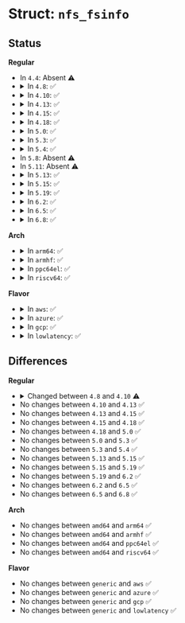 # Struct: <code>nfs_fsinfo</code>

## Status
<b>Regular</b>
<ul>
<li>
In <code>4.4</code>: Absent ⚠️
</li>
<li>
<details>
<summary>In <code>4.8</code>: ✅</summary>

```c
struct nfs_fsinfo {
    struct nfs_fattr *fattr;
    __u32 rtmax;
    __u32 rtpref;
    __u32 rtmult;
    __u32 wtmax;
    __u32 wtpref;
    __u32 wtmult;
    __u32 dtpref;
    __u64 maxfilesize;
    struct timespec time_delta;
    __u32 lease_time;
    __u32 layouttype;
    __u32 blksize;
    __u32 clone_blksize;
};
```
</details>
</li>
<li>
<details>
<summary>In <code>4.10</code>: ✅</summary>

```c
struct nfs_fsinfo {
    struct nfs_fattr *fattr;
    __u32 rtmax;
    __u32 rtpref;
    __u32 rtmult;
    __u32 wtmax;
    __u32 wtpref;
    __u32 wtmult;
    __u32 dtpref;
    __u64 maxfilesize;
    struct timespec time_delta;
    __u32 lease_time;
    __u32 nlayouttypes;
    __u32 layouttype[8];
    __u32 blksize;
    __u32 clone_blksize;
};
```
</details>
</li>
<li>
<details>
<summary>In <code>4.13</code>: ✅</summary>

```c
struct nfs_fsinfo {
    struct nfs_fattr *fattr;
    __u32 rtmax;
    __u32 rtpref;
    __u32 rtmult;
    __u32 wtmax;
    __u32 wtpref;
    __u32 wtmult;
    __u32 dtpref;
    __u64 maxfilesize;
    struct timespec time_delta;
    __u32 lease_time;
    __u32 nlayouttypes;
    __u32 layouttype[8];
    __u32 blksize;
    __u32 clone_blksize;
};
```
</details>
</li>
<li>
<details>
<summary>In <code>4.15</code>: ✅</summary>

```c
struct nfs_fsinfo {
    struct nfs_fattr *fattr;
    __u32 rtmax;
    __u32 rtpref;
    __u32 rtmult;
    __u32 wtmax;
    __u32 wtpref;
    __u32 wtmult;
    __u32 dtpref;
    __u64 maxfilesize;
    struct timespec time_delta;
    __u32 lease_time;
    __u32 nlayouttypes;
    __u32 layouttype[8];
    __u32 blksize;
    __u32 clone_blksize;
};
```
</details>
</li>
<li>
<details>
<summary>In <code>4.18</code>: ✅</summary>

```c
struct nfs_fsinfo {
    struct nfs_fattr *fattr;
    __u32 rtmax;
    __u32 rtpref;
    __u32 rtmult;
    __u32 wtmax;
    __u32 wtpref;
    __u32 wtmult;
    __u32 dtpref;
    __u64 maxfilesize;
    struct timespec time_delta;
    __u32 lease_time;
    __u32 nlayouttypes;
    __u32 layouttype[8];
    __u32 blksize;
    __u32 clone_blksize;
};
```
</details>
</li>
<li>
<details>
<summary>In <code>5.0</code>: ✅</summary>

```c
struct nfs_fsinfo {
    struct nfs_fattr *fattr;
    __u32 rtmax;
    __u32 rtpref;
    __u32 rtmult;
    __u32 wtmax;
    __u32 wtpref;
    __u32 wtmult;
    __u32 dtpref;
    __u64 maxfilesize;
    struct timespec time_delta;
    __u32 lease_time;
    __u32 nlayouttypes;
    __u32 layouttype[8];
    __u32 blksize;
    __u32 clone_blksize;
};
```
</details>
</li>
<li>
<details>
<summary>In <code>5.3</code>: ✅</summary>

```c
struct nfs_fsinfo {
    struct nfs_fattr *fattr;
    __u32 rtmax;
    __u32 rtpref;
    __u32 rtmult;
    __u32 wtmax;
    __u32 wtpref;
    __u32 wtmult;
    __u32 dtpref;
    __u64 maxfilesize;
    struct timespec time_delta;
    __u32 lease_time;
    __u32 nlayouttypes;
    __u32 layouttype[8];
    __u32 blksize;
    __u32 clone_blksize;
};
```
</details>
</li>
<li>
<details>
<summary>In <code>5.4</code>: ✅</summary>

```c
struct nfs_fsinfo {
    struct nfs_fattr *fattr;
    __u32 rtmax;
    __u32 rtpref;
    __u32 rtmult;
    __u32 wtmax;
    __u32 wtpref;
    __u32 wtmult;
    __u32 dtpref;
    __u64 maxfilesize;
    struct timespec time_delta;
    __u32 lease_time;
    __u32 nlayouttypes;
    __u32 layouttype[8];
    __u32 blksize;
    __u32 clone_blksize;
};
```
</details>
</li>
<li>
In <code>5.8</code>: Absent ⚠️
</li>
<li>
In <code>5.11</code>: Absent ⚠️
</li>
<li>
<details>
<summary>In <code>5.13</code>: ✅</summary>

```c
struct nfs_fsinfo {
    struct nfs_fattr *fattr;
    __u32 rtmax;
    __u32 rtpref;
    __u32 rtmult;
    __u32 wtmax;
    __u32 wtpref;
    __u32 wtmult;
    __u32 dtpref;
    __u64 maxfilesize;
    struct timespec64 time_delta;
    __u32 lease_time;
    __u32 nlayouttypes;
    __u32 layouttype[8];
    __u32 blksize;
    __u32 clone_blksize;
    enum nfs4_change_attr_type change_attr_type;
    __u32 xattr_support;
};
```
</details>
</li>
<li>
<details>
<summary>In <code>5.15</code>: ✅</summary>

```c
struct nfs_fsinfo {
    struct nfs_fattr *fattr;
    __u32 rtmax;
    __u32 rtpref;
    __u32 rtmult;
    __u32 wtmax;
    __u32 wtpref;
    __u32 wtmult;
    __u32 dtpref;
    __u64 maxfilesize;
    struct timespec64 time_delta;
    __u32 lease_time;
    __u32 nlayouttypes;
    __u32 layouttype[8];
    __u32 blksize;
    __u32 clone_blksize;
    enum nfs4_change_attr_type change_attr_type;
    __u32 xattr_support;
};
```
</details>
</li>
<li>
<details>
<summary>In <code>5.19</code>: ✅</summary>

```c
struct nfs_fsinfo {
    struct nfs_fattr *fattr;
    __u32 rtmax;
    __u32 rtpref;
    __u32 rtmult;
    __u32 wtmax;
    __u32 wtpref;
    __u32 wtmult;
    __u32 dtpref;
    __u64 maxfilesize;
    struct timespec64 time_delta;
    __u32 lease_time;
    __u32 nlayouttypes;
    __u32 layouttype[8];
    __u32 blksize;
    __u32 clone_blksize;
    enum nfs4_change_attr_type change_attr_type;
    __u32 xattr_support;
};
```
</details>
</li>
<li>
<details>
<summary>In <code>6.2</code>: ✅</summary>

```c
struct nfs_fsinfo {
    struct nfs_fattr *fattr;
    __u32 rtmax;
    __u32 rtpref;
    __u32 rtmult;
    __u32 wtmax;
    __u32 wtpref;
    __u32 wtmult;
    __u32 dtpref;
    __u64 maxfilesize;
    struct timespec64 time_delta;
    __u32 lease_time;
    __u32 nlayouttypes;
    __u32 layouttype[8];
    __u32 blksize;
    __u32 clone_blksize;
    enum nfs4_change_attr_type change_attr_type;
    __u32 xattr_support;
};
```
</details>
</li>
<li>
<details>
<summary>In <code>6.5</code>: ✅</summary>

```c
struct nfs_fsinfo {
    struct nfs_fattr *fattr;
    __u32 rtmax;
    __u32 rtpref;
    __u32 rtmult;
    __u32 wtmax;
    __u32 wtpref;
    __u32 wtmult;
    __u32 dtpref;
    __u64 maxfilesize;
    struct timespec64 time_delta;
    __u32 lease_time;
    __u32 nlayouttypes;
    __u32 layouttype[8];
    __u32 blksize;
    __u32 clone_blksize;
    enum nfs4_change_attr_type change_attr_type;
    __u32 xattr_support;
};
```
</details>
</li>
<li>
<details>
<summary>In <code>6.8</code>: ✅</summary>

```c
struct nfs_fsinfo {
    struct nfs_fattr *fattr;
    __u32 rtmax;
    __u32 rtpref;
    __u32 rtmult;
    __u32 wtmax;
    __u32 wtpref;
    __u32 wtmult;
    __u32 dtpref;
    __u64 maxfilesize;
    struct timespec64 time_delta;
    __u32 lease_time;
    __u32 nlayouttypes;
    __u32 layouttype[8];
    __u32 blksize;
    __u32 clone_blksize;
    enum nfs4_change_attr_type change_attr_type;
    __u32 xattr_support;
};
```
</details>
</li>
</ul>
<b>Arch</b>
<ul>
<li>
<details>
<summary>In <code>arm64</code>: ✅</summary>

```c
struct nfs_fsinfo {
    struct nfs_fattr *fattr;
    __u32 rtmax;
    __u32 rtpref;
    __u32 rtmult;
    __u32 wtmax;
    __u32 wtpref;
    __u32 wtmult;
    __u32 dtpref;
    __u64 maxfilesize;
    struct timespec time_delta;
    __u32 lease_time;
    __u32 nlayouttypes;
    __u32 layouttype[8];
    __u32 blksize;
    __u32 clone_blksize;
};
```
</details>
</li>
<li>
<details>
<summary>In <code>armhf</code>: ✅</summary>

```c
struct nfs_fsinfo {
    struct nfs_fattr *fattr;
    __u32 rtmax;
    __u32 rtpref;
    __u32 rtmult;
    __u32 wtmax;
    __u32 wtpref;
    __u32 wtmult;
    __u32 dtpref;
    __u64 maxfilesize;
    struct timespec time_delta;
    __u32 lease_time;
    __u32 nlayouttypes;
    __u32 layouttype[8];
    __u32 blksize;
    __u32 clone_blksize;
};
```
</details>
</li>
<li>
<details>
<summary>In <code>ppc64el</code>: ✅</summary>

```c
struct nfs_fsinfo {
    struct nfs_fattr *fattr;
    __u32 rtmax;
    __u32 rtpref;
    __u32 rtmult;
    __u32 wtmax;
    __u32 wtpref;
    __u32 wtmult;
    __u32 dtpref;
    __u64 maxfilesize;
    struct timespec time_delta;
    __u32 lease_time;
    __u32 nlayouttypes;
    __u32 layouttype[8];
    __u32 blksize;
    __u32 clone_blksize;
};
```
</details>
</li>
<li>
<details>
<summary>In <code>riscv64</code>: ✅</summary>

```c
struct nfs_fsinfo {
    struct nfs_fattr *fattr;
    __u32 rtmax;
    __u32 rtpref;
    __u32 rtmult;
    __u32 wtmax;
    __u32 wtpref;
    __u32 wtmult;
    __u32 dtpref;
    __u64 maxfilesize;
    struct timespec time_delta;
    __u32 lease_time;
    __u32 nlayouttypes;
    __u32 layouttype[8];
    __u32 blksize;
    __u32 clone_blksize;
};
```
</details>
</li>
</ul>
<b>Flavor</b>
<ul>
<li>
<details>
<summary>In <code>aws</code>: ✅</summary>

```c
struct nfs_fsinfo {
    struct nfs_fattr *fattr;
    __u32 rtmax;
    __u32 rtpref;
    __u32 rtmult;
    __u32 wtmax;
    __u32 wtpref;
    __u32 wtmult;
    __u32 dtpref;
    __u64 maxfilesize;
    struct timespec time_delta;
    __u32 lease_time;
    __u32 nlayouttypes;
    __u32 layouttype[8];
    __u32 blksize;
    __u32 clone_blksize;
};
```
</details>
</li>
<li>
<details>
<summary>In <code>azure</code>: ✅</summary>

```c
struct nfs_fsinfo {
    struct nfs_fattr *fattr;
    __u32 rtmax;
    __u32 rtpref;
    __u32 rtmult;
    __u32 wtmax;
    __u32 wtpref;
    __u32 wtmult;
    __u32 dtpref;
    __u64 maxfilesize;
    struct timespec time_delta;
    __u32 lease_time;
    __u32 nlayouttypes;
    __u32 layouttype[8];
    __u32 blksize;
    __u32 clone_blksize;
};
```
</details>
</li>
<li>
<details>
<summary>In <code>gcp</code>: ✅</summary>

```c
struct nfs_fsinfo {
    struct nfs_fattr *fattr;
    __u32 rtmax;
    __u32 rtpref;
    __u32 rtmult;
    __u32 wtmax;
    __u32 wtpref;
    __u32 wtmult;
    __u32 dtpref;
    __u64 maxfilesize;
    struct timespec time_delta;
    __u32 lease_time;
    __u32 nlayouttypes;
    __u32 layouttype[8];
    __u32 blksize;
    __u32 clone_blksize;
};
```
</details>
</li>
<li>
<details>
<summary>In <code>lowlatency</code>: ✅</summary>

```c
struct nfs_fsinfo {
    struct nfs_fattr *fattr;
    __u32 rtmax;
    __u32 rtpref;
    __u32 rtmult;
    __u32 wtmax;
    __u32 wtpref;
    __u32 wtmult;
    __u32 dtpref;
    __u64 maxfilesize;
    struct timespec time_delta;
    __u32 lease_time;
    __u32 nlayouttypes;
    __u32 layouttype[8];
    __u32 blksize;
    __u32 clone_blksize;
};
```
</details>
</li>
</ul>

## Differences
<b>Regular</b>
<ul>
<li>
<details>
<summary>Changed between <code>4.8</code> and <code>4.10</code> ⚠️</summary>
<ul>
<li>
<b>Field added. </b>
<code>__u32 nlayouttypes</code>
</li>
<li>
<b>Field type changed. </b>
<code>__u32 layouttype</code> ➡️ <code>__u32 layouttype[8]</code>
</li>
</ul>
</details>
</li>
<li>
No changes between <code>4.10</code> and <code>4.13</code> ✅
</li>
<li>
No changes between <code>4.13</code> and <code>4.15</code> ✅
</li>
<li>
No changes between <code>4.15</code> and <code>4.18</code> ✅
</li>
<li>
No changes between <code>4.18</code> and <code>5.0</code> ✅
</li>
<li>
No changes between <code>5.0</code> and <code>5.3</code> ✅
</li>
<li>
No changes between <code>5.3</code> and <code>5.4</code> ✅
</li>
<li>
No changes between <code>5.13</code> and <code>5.15</code> ✅
</li>
<li>
No changes between <code>5.15</code> and <code>5.19</code> ✅
</li>
<li>
No changes between <code>5.19</code> and <code>6.2</code> ✅
</li>
<li>
No changes between <code>6.2</code> and <code>6.5</code> ✅
</li>
<li>
No changes between <code>6.5</code> and <code>6.8</code> ✅
</li>
</ul>
<b>Arch</b>
<ul>
<li>
No changes between <code>amd64</code> and <code>arm64</code> ✅
</li>
<li>
No changes between <code>amd64</code> and <code>armhf</code> ✅
</li>
<li>
No changes between <code>amd64</code> and <code>ppc64el</code> ✅
</li>
<li>
No changes between <code>amd64</code> and <code>riscv64</code> ✅
</li>
</ul>
<b>Flavor</b>
<ul>
<li>
No changes between <code>generic</code> and <code>aws</code> ✅
</li>
<li>
No changes between <code>generic</code> and <code>azure</code> ✅
</li>
<li>
No changes between <code>generic</code> and <code>gcp</code> ✅
</li>
<li>
No changes between <code>generic</code> and <code>lowlatency</code> ✅
</li>
</ul>
